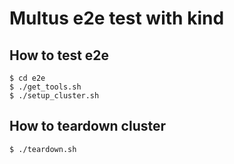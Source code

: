 # Multus e2e test with kind

## How to test e2e


```
$ cd e2e
$ ./get_tools.sh
$ ./setup_cluster.sh
```

## How to teardown cluster

```
$ ./teardown.sh
```
